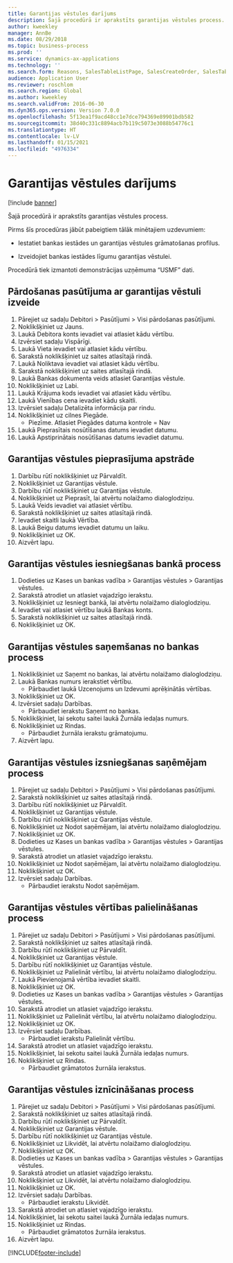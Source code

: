 ```yaml
---
title: Garantijas vēstules darījums
description: Šajā procedūrā ir aprakstīts garantijas vēstules process.
author: kweekley
manager: AnnBe
ms.date: 08/29/2018
ms.topic: business-process
ms.prod: ''
ms.service: dynamics-ax-applications
ms.technology: ''
ms.search.form: Reasons, SalesTableListPage, SalesCreateOrder, SalesTable, BankLGRequestForm, BankLGRequestFormRequest, BankLGGuarantee, BankLGFormSubmitToBank, BankDocumentAgreementLineLookup, BankLGFormReceiveFromBank, LedgerJournalTable, LedgerJournalTransDaily, BankLGRequestFormGiveToBeneficiary, BankLGFormGiveToBeneficiary, BankLGRequestFormIncreaseValue, BankLGFormIncreaseValue, BankLGRequestFormLiquidate, BankLGFormLiquidate
audience: Application User
ms.reviewer: roschlom
ms.search.region: Global
ms.author: kweekley
ms.search.validFrom: 2016-06-30
ms.dyn365.ops.version: Version 7.0.0
ms.openlocfilehash: 5f13ea1f9acd48cc1e7dce794369e89901bdb582
ms.sourcegitcommit: 38d40c331c8894acb7b119c5073e3088b54776c1
ms.translationtype: HT
ms.contentlocale: lv-LV
ms.lasthandoff: 01/15/2021
ms.locfileid: "4976334"
---
```

# <a name="letter-of-guarantee-transaction"></a>Garantijas vēstules darījums

[!include [banner](../../includes/banner.md)]

Šajā procedūrā ir aprakstīts garantijas vēstules process.



Pirms šīs procedūras jābūt pabeigtiem tālāk minētajiem uzdevumiem:

- Iestatiet bankas iestādes un garantijas vēstules grāmatošanas profilus.

- Izveidojiet bankas iestādes līgumu garantijas vēstulei.



Procedūrā tiek izmantoti demonstrācijas uzņēmuma “USMF” dati.


## <a name="create-sales-order-with-letter-of-guarantee"></a>Pārdošanas pasūtījuma ar garantijas vēstuli izveide
1. Pārejiet uz sadaļu Debitori > Pasūtījumi > Visi pārdošanas pasūtījumi.
2. Noklikšķiniet uz Jauns.
3. Laukā Debitora konts ievadiet vai atlasiet kādu vērtību.
4. Izvērsiet sadaļu Vispārīgi.
5. Laukā Vieta ievadiet vai atlasiet kādu vērtību.
6. Sarakstā noklikšķiniet uz saites atlasītajā rindā.
7. Laukā Noliktava ievadiet vai atlasiet kādu vērtību.
8. Sarakstā noklikšķiniet uz saites atlasītajā rindā.
9. Laukā Bankas dokumenta veids atlasiet Garantijas vēstule.
10. Noklikšķiniet uz Labi.
11. Laukā Krājuma kods ievadiet vai atlasiet kādu vērtību.
12. Laukā Vienības cena ievadiet kādu skaitli.
13. Izvērsiet sadaļu Detalizēta informācija par rindu.
14. Noklikšķiniet uz cilnes Piegāde.
    * Piezīme. Atlasiet Piegādes datuma kontrole = Nav  
15. Laukā Pieprasītais nosūtīšanas datums ievadiet datumu.
16. Laukā Apstiprinātais nosūtīšanas datums ievadiet datumu.

## <a name="process-letter-of-guarantee_request"></a>Garantijas vēstules pieprasījuma apstrāde
1. Darbību rūtī noklikšķiniet uz Pārvaldīt.
2. Noklikšķiniet uz Garantijas vēstule.
3. Darbību rūtī noklikšķiniet uz Garantijas vēstule.
4. Noklikšķiniet uz Pieprasīt, lai atvērtu nolaižamo dialoglodziņu.
5. Laukā Veids ievadiet vai atlasiet vērtību.
6. Sarakstā noklikšķiniet uz saites atlasītajā rindā.
7. Ievadiet skaitli laukā Vērtība.
8. Laukā Beigu datums ievadiet datumu un laiku.
9. Noklikšķiniet uz OK.
10. Aizvērt lapu.

## <a name="process-letter-of-guarantee_submit-to-bank"></a>Garantijas vēstules iesniegšanas bankā process
1. Dodieties uz Kases un bankas vadība > Garantijas vēstules > Garantijas vēstules.
2. Sarakstā atrodiet un atlasiet vajadzīgo ierakstu.
3. Noklikšķiniet uz Iesniegt bankā, lai atvērtu nolaižamo dialoglodziņu.
4. Ievadiet vai atlasiet vērtību laukā Bankas konts.
5. Sarakstā noklikšķiniet uz saites atlasītajā rindā.
6. Noklikšķiniet uz OK.

## <a name="process-letter-of-guarantee_receive-from-bank"></a>Garantijas vēstules saņemšanas no bankas process
1. Noklikšķiniet uz Saņemt no bankas, lai atvērtu nolaižamo dialoglodziņu.
2. Laukā Bankas numurs ierakstiet vērtību.
    * Pārbaudiet laukā Uzcenojums un Izdevumi aprēķinātās vērtības.  
3. Noklikšķiniet uz OK.
4. Izvērsiet sadaļu Darbības.
    * Pārbaudiet ierakstu Saņemt no bankas.  
5. Noklikšķiniet, lai sekotu saitei laukā Žurnāla iedaļas numurs.
6. Noklikšķiniet uz Rindas.
    * Pārbaudiet žurnāla ierakstu grāmatojumu.  
7. Aizvērt lapu.

## <a name="process-letter-of-guarantee_give-to-beneficiary"></a>Garantijas vēstules izsniegšanas saņēmējam process
1. Pārejiet uz sadaļu Debitori > Pasūtījumi > Visi pārdošanas pasūtījumi.
2. Sarakstā noklikšķiniet uz saites atlasītajā rindā.
3. Darbību rūtī noklikšķiniet uz Pārvaldīt.
4. Noklikšķiniet uz Garantijas vēstule.
5. Darbību rūtī noklikšķiniet uz Garantijas vēstule.
6. Noklikšķiniet uz Nodot saņēmējam, lai atvērtu nolaižamo dialoglodziņu.
7. Noklikšķiniet uz OK.
8. Dodieties uz Kases un bankas vadība > Garantijas vēstules > Garantijas vēstules.
9. Sarakstā atrodiet un atlasiet vajadzīgo ierakstu.
10. Noklikšķiniet uz Nodot saņēmējam, lai atvērtu nolaižamo dialoglodziņu.
11. Noklikšķiniet uz OK.
12. Izvērsiet sadaļu Darbības.
    * Pārbaudiet ierakstu Nodot saņēmējam.  

## <a name="process-letter-of-guarantee_increase-value"></a>Garantijas vēstules vērtības palielināšanas process
1. Pārejiet uz sadaļu Debitori > Pasūtījumi > Visi pārdošanas pasūtījumi.
2. Sarakstā noklikšķiniet uz saites atlasītajā rindā.
3. Darbību rūtī noklikšķiniet uz Pārvaldīt.
4. Noklikšķiniet uz Garantijas vēstule.
5. Darbību rūtī noklikšķiniet uz Garantijas vēstule.
6. Noklikšķiniet uz Palielināt vērtību, lai atvērtu nolaižamo dialoglodziņu.
7. Laukā Pievienojamā vērtība ievadiet skaitli.
8. Noklikšķiniet uz OK.
9. Dodieties uz Kases un bankas vadība > Garantijas vēstules > Garantijas vēstules.
10. Sarakstā atrodiet un atlasiet vajadzīgo ierakstu.
11. Noklikšķiniet uz Palielināt vērtību, lai atvērtu nolaižamo dialoglodziņu.
12. Noklikšķiniet uz OK.
13. Izvērsiet sadaļu Darbības.
    * Pārbaudiet ierakstu Palielināt vērtību.  
14. Sarakstā atrodiet un atlasiet vajadzīgo ierakstu.
15. Noklikšķiniet, lai sekotu saitei laukā Žurnāla iedaļas numurs.
16. Noklikšķiniet uz Rindas.
    * Pārbaudiet grāmatotos žurnāla ierakstus.  

## <a name="process-letter-of-guarantee_liquidate"></a>Garantijas vēstules iznīcināšanas process
1. Pārejiet uz sadaļu Debitori > Pasūtījumi > Visi pārdošanas pasūtījumi.
2. Sarakstā noklikšķiniet uz saites atlasītajā rindā.
3. Darbību rūtī noklikšķiniet uz Pārvaldīt.
4. Noklikšķiniet uz Garantijas vēstule.
5. Darbību rūtī noklikšķiniet uz Garantijas vēstule.
6. Noklikšķiniet uz Likvidēt, lai atvērtu nolaižamo dialoglodziņu.
7. Noklikšķiniet uz OK.
8. Dodieties uz Kases un bankas vadība > Garantijas vēstules > Garantijas vēstules.
9. Sarakstā atrodiet un atlasiet vajadzīgo ierakstu.
10. Noklikšķiniet uz Likvidēt, lai atvērtu nolaižamo dialoglodziņu.
11. Noklikšķiniet uz OK.
12. Izvērsiet sadaļu Darbības.
    * Pārbaudiet ierakstu Likvidēt.  
13. Sarakstā atrodiet un atlasiet vajadzīgo ierakstu.
14. Noklikšķiniet, lai sekotu saitei laukā Žurnāla iedaļas numurs.
15. Noklikšķiniet uz Rindas.
    * Pārbaudiet grāmatotos žurnāla ierakstus.  
16. Aizvērt lapu.



[!INCLUDE[footer-include](../../../includes/footer-banner.md)]